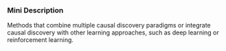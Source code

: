 ### Mini Description

Methods that combine multiple causal discovery paradigms or integrate causal discovery with other learning approaches, such as deep learning or reinforcement learning.
